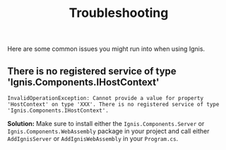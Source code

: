 ﻿---
order: -1
title: Troubleshooting
category: Introduction
permalink: /troubleshooting
---

Here are some common issues you might run into when using Ignis.

## There is no registered service of type 'Ignis.Components.IHostContext'

```
InvalidOperationException: Cannot provide a value for property 'HostContext' on type 'XXX'. There is no registered service of type 'Ignis.Components.IHostContext'.
```

**Solution:** Make sure to install either the `Ignis.Components.Server` or `Ignis.Components.WebAssembly` package in
your project and call either `AddIgnisServer` or `AddIgnisWebAssembly` in your `Program.cs`.
